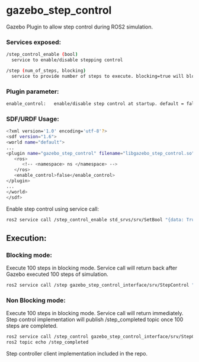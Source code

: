# gazebo_step_control

Gazebo Plugin to allow step control during ROS2 simulation.

### Services exposed:
```sh
/step_control_enable (bool)
  service to enable/disable stepping control

/step (num_of_steps, blocking)
  service to provide number of steps to execute. blocking=true will block service call until steps are executed
```

### Plugin parameter:
```sh
enable_control:   enable/disable step control at startup. default = false
```

### SDF/URDF Usage:
```sh
<?xml version='1.0' encoding='utf-8'?>
<sdf version="1.6">
<world name="default">
...
<plugin name="gazebo_step_control" filename="libgazebo_step_control.so">
   <ros>
      <!-- <namespace> ns </namespace> -->
   </ros>
   <enable_control>false</enable_control>
</plugin>
...
</world>
</sdf>
```

Enable step control using service call:
```sh
ros2 service call /step_control_enable std_srvs/srv/SetBool "{data: True}"
```

## Execution:
### Blocking mode:

Execute 100 steps in blocking mode. Service call will return back after Gazebo executed 100 steps of simulation.
```sh
ros2 service call /step gazebo_step_control_interface/srv/StepControl "{steps: 100, block: 1}"
```

### Non Blocking mode:

Execute 100 steps in blocking mode. Service call will return immediately. Step control implementation will publish /step_completed topic once 100 steps are completed.

```sh
ros2 service call /step_control gazebo_step_control_interface/srv/StepControl "{steps: 100, block: 0}"
ros2 topic echo /step_completed
```


Step controller client implementation included in the repo.
